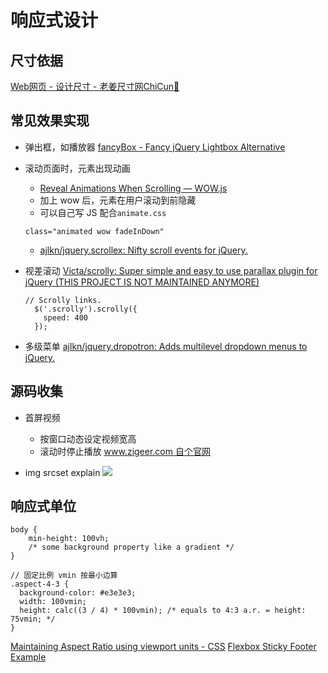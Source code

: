# 响应式设计

## 尺寸依据
[Web网页 - 设计尺寸 - 老姜尺寸网ChiCun💎](http://www.chicun.vc/html/web.html)

## 常见效果实现

* 弹出框，如播放器
  [fancyBox - Fancy jQuery Lightbox Alternative](http://fancyapps.com/fancybox/#examples)

* 滚动页面时，元素出现动画
  - [Reveal Animations When Scrolling — WOW.js](http://mynameismatthieu.com/WOW/) 
  - 加上 wow 后，元素在用户滚动到前隐藏
  - 可以自己写 JS 配合`animate.css`
  ```
  class="animated wow fadeInDown"
  ```

	- [ajlkn/jquery.scrollex: Nifty scroll events for jQuery.](https://github.com/ajlkn/jquery.scrollex)

* 视差滚动
  [Victa/scrolly: Super simple and easy to use parallax plugin for jQuery (THIS PROJECT IS NOT MAINTAINED ANYMORE)](https://github.com/Victa/scrolly)
  ```
  // Scrolly links.
    $('.scrolly').scrolly({
      speed: 400
    });
  ```

* 多级菜单
  [ajlkn/jquery.dropotron: Adds multilevel dropdown menus to jQuery.](https://github.com/ajlkn/jquery.dropotron)

## 源码收集

* 首屏视频
  - 按窗口动态设定视频宽高
  - 滚动时停止播放
[www.zigeer.com 自个官网](https://gist.github.com/cyio/35bb90d1e9ea65980994e47f4de25ef4)


*	img srcset explain
  ![](http://wx1.sinaimg.cn/large/4e5d3ea7ly1fji2pprv5rj20m80ciah2.jpg)

## 响应式单位
```
body {
    min-height: 100vh;
    /* some background property like a gradient */
}

// 固定比例 vmin 按最小边算
.aspect-4-3 {
  background-color: #e3e3e3;
  width: 100vmin;
  height: calc((3 / 4) * 100vmin); /* equals to 4:3 a.r. = height: 75vmin; */
}
```
[Maintaining Aspect Ratio using viewport units - CSS](https://codepen.io/AndreusCafe/pen/bmBroR?editors=1100)
[Flexbox Sticky Footer Example](https://codepen.io/hexagoncircle/pen/yvxyPW?editors=0100)
